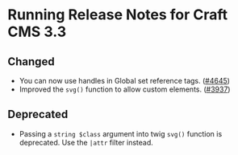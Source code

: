 # Running Release Notes for Craft CMS 3.3

## Changed
- You can now use handles in Global set reference tags. ([#4645](https://github.com/craftcms/cms/issues/4645))
- Improved the `svg()` function to allow custom elements. ([#3937](https://github.com/craftcms/cms/issues/3937))

## Deprecated
- Passing a `string $class` argument into twig `svg()` function is deprecated. Use the `|attr` filter instead. 
